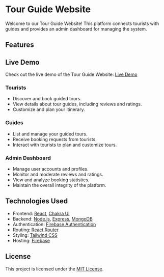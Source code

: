 # Tour Guide Website

Welcome to our Tour Guide Website! This platform connects tourists with guides and provides an admin dashboard for managing the system.

## Features


## Live Demo

Check out the live demo of the Tour Guide Website: [Live Demo](https://tourist-guide-13de3.web.app)

### Tourists
- Discover and book guided tours.
- View details about tour guides, including reviews and ratings.
- Customize and plan your itinerary.

### Guides
- List and manage your guided tours.
- Receive booking requests from tourists.
- Interact with tourists to plan and customize tours.

### Admin Dashboard
- Manage user accounts and profiles.
- Monitor and moderate reviews and ratings.
- View and analyze booking statistics.
- Maintain the overall integrity of the platform.

## Technologies Used

- Frontend: [React](https://reactjs.org), [Chakra UI](https://chakra-ui.com)
- Backend: [Node.js](https://nodejs.org), [Express](https://expressjs.com), [MongoDB](https://www.mongodb.com)
- Authentication: [Firebase Authentication](https://firebase.google.com/docs/auth)
- Routing: [React Router](https://reactrouter.com)
- Styling: [Tailwind CSS](https://tailwindcss.com)
- Hosting: [Firebase](https://firebase.google.com)


## License

This project is licensed under the [MIT License](LICENSE).
